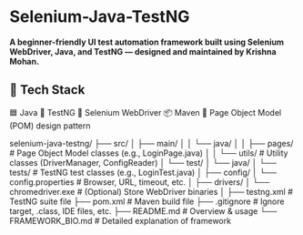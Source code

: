 # Selenium-Java-TestNG

**A beginner-friendly UI test automation framework built using **Selenium WebDriver**, **Java**, and **TestNG** — designed and maintained by Krishna Mohan.**

## 🧰 Tech Stack

🟦 Java 
🧪 TestNG
🧭 Selenium WebDriver
📦 Maven
📄 Page Object Model (POM) design pattern


selenium-java-testng/
├── src/
│   ├── main/
│   │   └── java/
│   │       ├── pages/               # Page Object Model classes (e.g., LoginPage.java)
│   │       └── utils/               # Utility classes (DriverManager, ConfigReader)
│   └── test/
│       └── java/
│           └── tests/              # TestNG test classes (e.g., LoginTest.java)
│
├── config/
│   └── config.properties           # Browser, URL, timeout, etc.
│
├── drivers/
│   └── chromedriver.exe           # (Optional) Store WebDriver binaries
│
├── testng.xml                     # TestNG suite file
├── pom.xml                        # Maven build file
├── .gitignore                     # Ignore target, .class, IDE files, etc.
├── README.md                      # Overview & usage
└── FRAMEWORK_BIO.md               # Detailed explanation of framework
